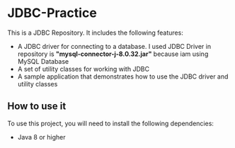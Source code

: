 # JDBC-Practice

This is a JDBC Repository. It includes the following features:

* A JDBC driver for connecting to a database. I used JDBC Driver in repository is **"mysql-connector-j-8.0.32.jar"** because iam using MySQL  Database
* A set of utility classes for working with JDBC
* A sample application that demonstrates how to use the JDBC driver and utility classes

## How to use it

To use this project, you will need to install the following dependencies:

* Java 8 or higher


